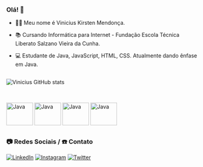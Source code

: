 ### Olá! 👋

* 👨‍💻 Meu nome é Vinicius Kirsten Mendonça. 
 
* 📚 Cursando Informática para Internet - Fundação Escola Técnica Liberato Salzano Vieira da Cunha. 

* 💻 Estudante de Java, JavaScript, HTML, CSS. Atualmente dando ênfase em Java. 

##

![Vinicius GitHub stats](https://github-readme-stats.vercel.app/api?username=viniciuskirsten&show_icons=true&theme=dark)

##
<div style="display: inline_block"><br>
<img aling="center" alt="Java" height="60" width="70" src="https://cdn.jsdelivr.net/gh/devicons/devicon/icons/java/java-original.svg">
<img aling="center" alt="Java" height="60" width="70" src="https://cdn.jsdelivr.net/gh/devicons/devicon/icons/javascript/javascript-original.svg">
<img aling="center" alt="Java" height="60" width="70" src="https://cdn.jsdelivr.net/gh/devicons/devicon/icons/html5/html5-original.svg">
<img aling="center" alt="Java" height="60" width="70" src="https://cdn.jsdelivr.net/gh/devicons/devicon/icons/css3/css3-original.svg">
</div>

##

### 📷 Redes Sociais / ☎️ Contato  

[![LinkedIn](https://img.shields.io/badge/LinkedIn-0077B5?style=for-the-badge&logo=linkedin&logoColor=white)](https://www.linkedin.com/in/vinicius-kirsten-mendon%C3%A7a/)
[![Instagram](https://img.shields.io/badge/Instagram-E4405F?style=for-the-badge&logo=instagram&logoColor=white)](https://www.instagram.com/vini_kirsten/?hl=br)
[![Twitter](https://img.shields.io/badge/Twitter-1DA1F2?style=for-the-badge&logo=twitter&logoColor=white)](https://twitter.com/vinikirsten)
